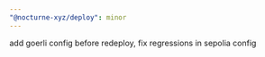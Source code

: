 ```yaml
---
"@nocturne-xyz/deploy": minor
---
```


add goerli config before redeploy, fix regressions in sepolia config
